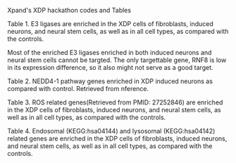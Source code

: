 Xpand's XDP hackathon codes and Tables

Table 1. E3 ligases are enriched in the XDP cells of fibroblasts, induced neurons, and neural stem cells, as well as in all cell types, as compared with the controls. 

Most of the enriched E3 ligases enriched in both induced neurons and neural stem cells cannot be targted. The only targettable gene, RNF8 is low in its expression difference, so it also might not serve as a good target. 

Table 2. NEDD4-1 pathway genes enriched in XDP induced neurons as compared with control. Retrieved from nference.

Table 3. ROS related genes(Retrieved from PMID: 27252846) are enriched in the XDP cells of fibroblasts, induced neurons, and neural stem cells, as well as in all cell types, as compared with the controls.

Table 4. Endosomal (KEGG:hsa04144) and lysosomal (KEGG:hsa04142) related genes are enriched in the XDP cells of fibroblasts, induced neurons, and neural stem cells, as well as in all cell types, as compared with the controls.

